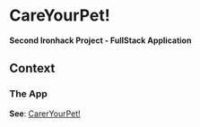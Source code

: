 # CareYourPet!

**Second Ironhack Project - FullStack Application**

## Context



### The App




**See**: [CarerYourPet!](https://ippaiva.github.io/.../)

